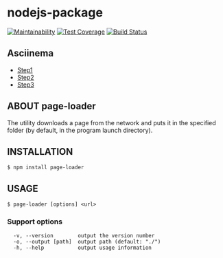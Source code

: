 # nodejs-package

[![Maintainability](https://api.codeclimate.com/v1/badges/2f0f4b2f8bd172cc3f77/maintainability)](https://codeclimate.com/github/MikhailGA/project-lvl3-s346/maintainability)
[![Test Coverage](https://api.codeclimate.com/v1/badges/2f0f4b2f8bd172cc3f77/test_coverage)](https://codeclimate.com/github/MikhailGA/project-lvl3-s346/test_coverage)
[![Build Status](https://travis-ci.org/MikhailGA/project-lvl3-s346.svg?branch=master)](https://travis-ci.org/MikhailGA/project-lvl3-s346)

## Asciinema

* [Step1](https://asciinema.org/a/FCJhYNyNhosc0i7f6Hqp4aoKB)
* [Step2](https://asciinema.org/a/6g3Gu9Cp1IEiUglYO1yGQ5cQX)
* [Step3](https://asciinema.org/a/UIoGadUyubZYxwIgbeDbUhBGN)

## ABOUT page-loader 
The utility downloads a page from the network and puts it in the specified folder (by default, in the program launch directory).

## INSTALLATION

```
$ npm install page-loader
```

## USAGE

```
$ page-loader [options] <url>
```
### Support options

```
  -v, --version        output the version number
  -o, --output [path]  output path (default: "./")
  -h, --help           output usage information
```